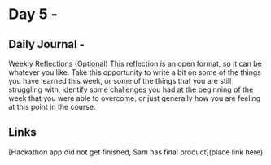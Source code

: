 # Day 5 - 

## Daily Journal -

Weekly Reflections (Optional)
This reflection is an open format, so it can be whatever you like. Take this opportunity to write a bit on some of the things you have learned this week, or some of the things that you are still struggling with, identify some challenges you had at the beginning of the week that you were able to overcome, or just generally how you are feeling at this point in the course.


## Links
<!--some comment-->
[Hackathon app did not get finished, Sam has final product](place link here)